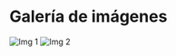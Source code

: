 # Galería de imágenes

![Img 1](https://upload.wikimedia.org/wikipedia/commons/thumb/d/dc/Chloral-hydrate-montage.png/250px-Chloral-hydrate-montage.png)
![Img 2](https://via.placeholder.com/200)
